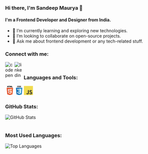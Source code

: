 ### Hi there, I'm Sandeep Maurya 👋

#### I'm a Frontend Developer and Designer from India.

- 🌱 I’m currently learning and exploring new technologies.
- 👯 I’m looking to collaborate on open-source projects.
- 💬 Ask me about frontend development or any tech-related stuff.

### Connect with me:

[<img align="left" alt="codepen" width="30px" src="https://raw.githubusercontent.com/rahuldkjain/github-profile-readme-generator/master/src/images/icons/Social/codepen.svg" />][codepen]
[<img align="left" alt="linkedin" width="30px" src="https://raw.githubusercontent.com/rahuldkjain/github-profile-readme-generator/master/src/images/icons/Social/linked-in-alt.svg" />][linkedin]
<!-- Add more social media links -->

<br />

### Languages and Tools:

<img align="left" alt="HTML5" width="30px" src="https://raw.githubusercontent.com/devicons/devicon/master/icons/html5/html5-original-wordmark.svg" />
<img align="left" alt="CSS3" width="30px" src="https://raw.githubusercontent.com/devicons/devicon/master/icons/css3/css3-original-wordmark.svg" />
<img align="left" alt="JavaScript" width="30px" src="https://raw.githubusercontent.com/devicons/devicon/master/icons/javascript/javascript-original.svg" />
<!-- Add more icons for languages and tools -->

<br />
<br />

### GitHub Stats:

<img align="left" alt="GitHub Stats" src="https://github-readme-stats.vercel.app/api?username=sandeep-mz&show_icons=true&theme=radical" />

<br />
<br />

### Most Used Languages:

<img align="left" alt="Top Languages" src="https://github-readme-stats.vercel.app/api/top-langs/?username=sandeep-mz&layout=compact&theme=radical" />

<br />
<br />

<!-- Links -->
[codepen]: https://codepen.io/sandeep-mz
[linkedin]: https://linkedin.com/in/sandeepmz
<!-- Add more social media links -->
